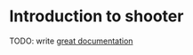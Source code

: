 # Introduction to shooter

TODO: write [great documentation](http://jacobian.org/writing/great-documentation/what-to-write/)
